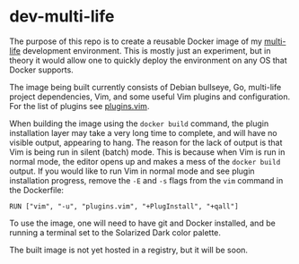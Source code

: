 # dev-multi-life
The purpose of this repo is to create a reusable Docker image of my [multi-life](https://github.com/alex-nicoll/multi-life) development environment. This is mostly just an experiment, but in theory it would allow one to quickly deploy the environment on any OS that Docker supports.

The image being built currently consists of Debian bullseye, Go, multi-life project dependencies, Vim, and some useful Vim plugins and configuration. For the list of plugins see [plugins.vim](https://github.com/alex-nicoll/multi-life-dev/blob/main/plugins.vim).

When building the image using the `docker build` command, the plugin installation layer may take a very long time to complete, and will have no visible output, appearing to hang. The reason for the lack of output is that Vim is being run in silent (batch) mode. This is because when Vim is run in normal mode, the editor opens up and makes a mess of the `docker build` output. If you would like to run Vim in normal mode and see plugin installation progress, remove the `-E` and `-s` flags from the `vim` command in the Dockerfile:
```
RUN ["vim", "-u", "plugins.vim", "+PlugInstall", "+qall"]
```

To use the image, one will need to have git and Docker installed, and be running a terminal set to the Solarized Dark color palette.

The built image is not yet hosted in a registry, but it will be soon.
